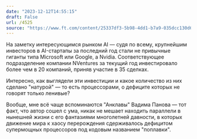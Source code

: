 ```yaml
---
date: "2023-12-12T14:55:15"
draft: False
url: /4525
source: "https://www.ft.com/content/25337df3-5b98-4dd1-b7a9-035dcc130d6a"
---
```


На заметку интересующимся рынком AI — судя по всему, крупнейшим инвесторов в AI-стартапы за последний год стали не привычные гиганты типа Microsoft или Google, а Nvidia. Соответствующее подразделение компании NVentures за текущий год инвестировало более чем в 20 компаний, приняв участие в 35 сделках. 

Интересно, как выглядели эти инвестиции и какое количество из них сделано "натурой" — то есть процессорами, о дефиците которых не говорят только ленивые?

Вообще, мне всё чаще вспоминаются "Анклавы" Вадима Панова — тот факт, что автор сошел с ума, никак не мешает находить параллели в нынешней жизни с его фантазиями многолетней давности, в которых движение мира к хаосу перерождения сдерживалось дефицитом супермощных процессоров под кодовым названием "поплавки".
